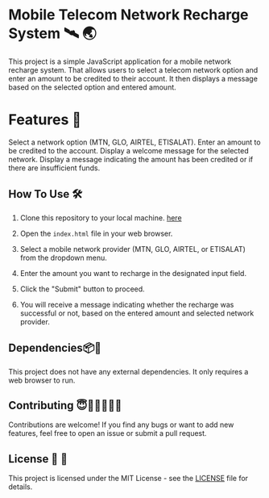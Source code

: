 # Mobile Telecom Network Recharge System 🛰 🌏
This project is a simple JavaScript application for a mobile network recharge system.
That allows users to select a telecom network option and enter an amount to be credited to their account. It then displays a message based on the selected option and entered amount.

# Features 📱
Select a network option (MTN, GLO, AIRTEL, ETISALAT).
Enter an amount to be credited to the account.
Display a welcome message for the selected network.
Display a message indicating the amount has been credited or if there are insufficient funds.

## How To Use 🛠
1. Clone this repository to your local machine.
 [here](https://github.com/Lawani-EJ/Airtime-Loader)
2. Open the `index.html` file in your web browser.

3. Select a mobile network provider (MTN, GLO, AIRTEL, or ETISALAT) from the dropdown menu.

4. Enter the amount you want to recharge in the designated input field.

5. Click the "Submit" button to proceed.

6. You will receive a message indicating whether the recharge was successful or not, based on the entered amount and selected network provider.

## Dependencies📦🔗

This project does not have any external dependencies. It only requires a web browser to run.

## Contributing 😇🙋🏾‍♂️👋🏾
Contributions are welcome! If you find any bugs or want to add new features, feel free to open an issue or submit a pull request.

## License 📝 📄
This project is licensed under the MIT License - see the [LICENSE](LICENSE) file for details.
